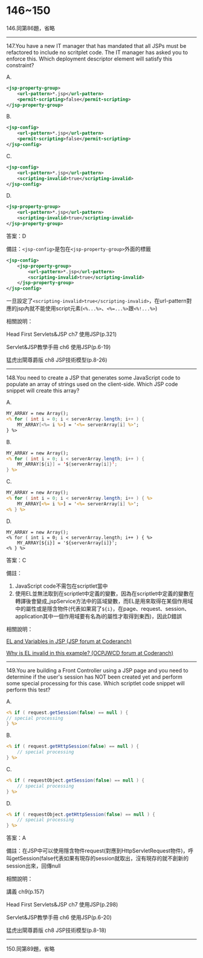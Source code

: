 146~150
========================

146.同第86題，省略

---
147.You have a new IT manager that has mandated that all JSPs must be refactored to include no scritplet code. The IT manager has asked you to enforce this. Which deployment descriptor element will satisfy this constraint?

A.   

```xml
<jsp-property-group> 
	<url-pattern>*.jsp</url-pattern>
	<permit-scripting>false</permit-scripting> 
</jsp-property-group> 
```

B.   

```xml
<jsp-config> 
	<url-pattern>*.jsp</url-pattern> 
	<permit-scripting>false</permit-scripting> 
</jsp-config> 
```

C.   

```xml
<jsp-config> 
	<url-pattern>*.jsp</url-pattern> 
	<scripting-invalid>true</scripting-invalid> 
</jsp-config> 
```

D.   

```xml
<jsp-property-group> 
	<url-pattern>*.jsp</url-pattern> 
	<scripting-invalid>true</scripting-invalid> 
</jsp-property-group>
```

<!--sec data-title="解析" data-id="section147_2" data-collapse=true ces-->
答案：D

備註：`<jsp-config>`是包在`<jsp-property-group>`外面的標籤

```xml
<jsp-config> 
	<jsp-property-group> 
		<url-pattern>*.jsp</url-pattern> 
		<scripting-invalid>true</scripting-invalid> 
	</jsp-property-group>
</jsp-config> 
```

一旦設定了`<scripting-invalid>true</scripting-invalid>`，在url-pattern對應的jsp內就不能使用script元素(`<%...%>`、`<%=...%>`跟`<%!...%>`)

相關說明：

Head First Servlets&JSP ch7 使用JSP(p.321)

Servlet&JSP教學手冊 ch6 使用JSP(p.6-19)

猛虎出閘尊爵版 ch8 JSP技術模型(p.8-26)
<!--endsec-->

---
148.You need to create a JSP that generates some JavaScript code to populate an array of strings used on the client-side. Which JSP code snippet will create this array?

A.   

```jsp
MY_ARRAY = new Array(); 
<% for ( int i = 0; i < serverArray.length; i++ ) { 
	MY_ARRAY[<%= i %>] = '<%= serverArray[i] %>'; 
} %> 
```


B.   

```jsp
MY_ARRAY = new Array(); 
<% for ( int i = 0; i < serverArray.length; i++ ) { 
	MY_ARRAY[${i}] = '${serverArray[i]}'; 
} %> 
```


C.   

```jsp
MY_ARRAY = new Array(); 
<% for ( int i = 0; i < serverArray.length; i++ ) { %> 
	MY_ARRAY[<%= i %>] = '<%= serverArray[i] %>'; 
<% } %> 
```

D.   

```
MY_ARRAY = new Array(); 
<% for ( int i = 0; i < serverArray.length; i++ ) { %> 
	MY_ARRAY[${i}] = '${serverArray[i]}'; 
<% } %>
```

<!--sec data-title="解析" data-id="section148_2" data-collapse=true ces-->
答案：C

備註：
1. JavaScript code不需包在scriptlet當中
2. 使用EL並無法取到在scriptlet中定義的變數，因為在scriptlet中定義的變數在轉譯後會變成_jspService方法中的區域變數，而EL是用來取得在某個作用域中的屬性或是隱含物件(代表如果寫了`${i}`，在page、request、session、application其中一個作用域要有名為i的屬性才取得到東西)，因此D錯誤

相關說明：

[EL and Variables in JSP (JSP forum at Coderanch)](https://coderanch.com/t/291944/java/EL-Variables-JSP)

[Why is EL invalid in this example? (OCPJWCD forum at Coderanch)](https://coderanch.com/t/621262/certification/EL-invalid)
<!--endsec-->

---
149.You are building a Front Controller using a JSP page and you need to determine if the user's session has NOT been created yet and perform some special processing for this case. Which scriptlet code snippet will perform this test?

A.   

```jsp
<% if ( request.getSession(false) == null ) { 
// special processing 
} %> 
```

B.   

```jsp
<% if ( request.getHttpSession(false) == null ) { 
	// special processing 
} %> 
```

C.   

```jsp
<% if ( requestObject.getSession(false) == null ) { 
	// special processing 
} %> 
```

D.   

```jsp
<% if ( requestObject.getHttpSession(false) == null ) { 
	// special processing 
} %>
```

<!--sec data-title="解析" data-id="section149_2" data-collapse=true ces-->
答案：A

備註：在JSP中可以使用隱含物件request(對應到HttpServletRequest物件)，呼叫getSession(false代表如果有現存的session就取出，沒有現存的就不創新的session出來，回傳null

相關說明：

講義 ch9(p.157)

Head First Servlets&JSP ch7 使用JSP(p.298)

Servlet&JSP教學手冊 ch6 使用JSP(p.6-20)

猛虎出閘尊爵版 ch8 JSP技術模型(p.8-18)
<!--endsec-->

---
150.同第89題，省略




